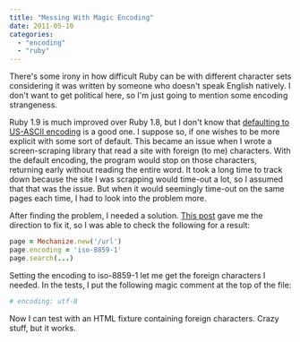 ```yaml
---
title: "Messing With Magic Encoding"
date: 2011-05-10
categories:
  - "encoding"
  - "ruby"
---
```


There's some irony in how difficult Ruby can be with different character sets considering it was written by someone who doesn't speak English natively. I don't want to get political here, so I'm just going to mention some encoding strangeness.

Ruby 1.9 is much improved over Ruby 1.8, but I don't know that [defaulting to US-ASCII encoding](http://stackoverflow.com/questions/3291017/how-can-i-avoid-putting-the-magic-encoding-comment-on-top-of-every-utf-8-file-in) is a good one. I suppose so, if one wishes to be more explicit with some sort of default. This became an issue when I wrote a screen-scraping library that read a site with foreign (to me) characters. With the default encoding, the program would stop on those characters, returning early without reading the entire word. It took a long time to track down because the site I was scrapping would time-out a lot, so I assumed that that was the issue. But when it would seemingly time-out on the same pages each time, I had to look into the problem more.

After finding the problem, I needed a solution. [This post](http://blog.grayproductions.net/articles/ruby_19s_three_default_encodings) gave me the direction to fix it, so I was able to check the following for a result:

```ruby
page = Mechanize.new('/url')
page.encoding = 'iso-8859-1'
page.search(...)
```

Setting the encoding to iso-8859-1 let me get the foreign characters I needed. In the tests, I put the following magic comment at the top of the file:

```ruby
# encoding: utf-8
```

Now I can test with an HTML fixture containing foreign characters. Crazy stuff, but it works.
